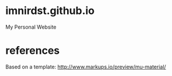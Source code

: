 # imnirdst.github.io
My Personal Website

# references
Based on a template: http://www.markups.io/preview/mu-material/
